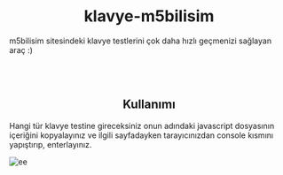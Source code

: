
<h1 align="center">klavye-m5bilisim</h1>
<p>m5bilisim sitesindeki klavye testlerini çok daha hızlı geçmenizi sağlayan araç :)</p>
<br>
<br>
<h2 align="center">Kullanımı</h2>
<p>Hangi tür klavye testine gireceksiniz onun adındaki javascript dosyasının içeriğini kopyalayınız ve ilgili sayfadayken tarayıcınızdan console kısmını yapıştırıp, enterlayınız.</p>
<p align="left"> <img src="https://komarev.com/ghpvc/?username=EnesBuyuk&label=Profile%20views&color=0e75b6&style=flat" alt="ee" /> </p>

